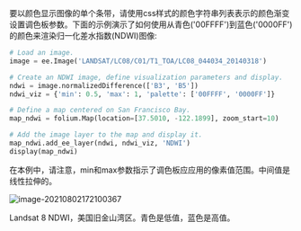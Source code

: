 要以颜色显示图像的单个条带，请使用css样式的颜色字符串列表表示的颜色渐变设置调色板参数。下面的示例演示了如何使用从青色('00FFFF')到蓝色('0000FF')的颜色来渲染归一化差水指数(NDWI)图像:

```python
# Load an image.
image = ee.Image('LANDSAT/LC08/C01/T1_TOA/LC08_044034_20140318')

# Create an NDWI image, define visualization parameters and display.
ndwi = image.normalizedDifference(['B3', 'B5'])
ndwi_viz = {'min': 0.5, 'max': 1, 'palette': ['00FFFF', '0000FF']}

# Define a map centered on San Francisco Bay.
map_ndwi = folium.Map(location=[37.5010, -122.1899], zoom_start=10)

# Add the image layer to the map and display it.
map_ndwi.add_ee_layer(ndwi, ndwi_viz, 'NDWI')
display(map_ndwi)
```

在本例中，请注意，min和max参数指示了调色板应应用的像素值范围。中间值是线性拉伸的。

![image-20210802172100367](C:\Users\树风\AppData\Roaming\Typora\typora-user-images\image-20210802172100367.png)

Landsat 8 NDWI，美国旧金山湾区。青色是低值，蓝色是高值。

